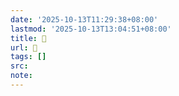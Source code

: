 ```yaml
---
date: '2025-10-13T11:29:38+08:00'
lastmod: '2025-10-13T13:04:51+08:00'
title: 󰢜
url: 󰢜
tags: []
src:
note:
---
```

